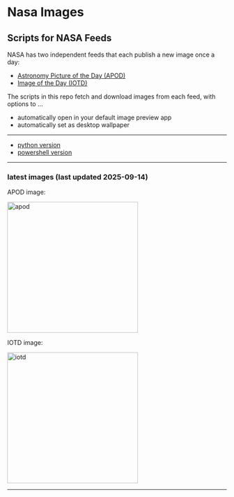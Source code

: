 # Nasa Images

## Scripts for NASA Feeds

NASA has two independent feeds that each publish a new image once a day:

- [Astronomy Picture of the Day (APOD)](https://apod.nasa.gov/apod/)
- [Image of the Day (IOTD)](https://www.nasa.gov/image-of-the-day/)

The scripts in this repo fetch and download images from each feed, with options to ...

- automatically open in your default image preview app
- automatically set as desktop wallpaper

---

- [python version](./python/README.md)
- [powershell version](./powershell/README.md)

---

### latest images (last updated 2025-09-14)

APOD image:

<a href="https://www.youtube.com/embed/my1euFQHH-o?rel=0"><img alt="apod" src="https://www.youtube.com/embed/my1euFQHH-o?rel=0" height="300" /></a>

IOTD image:

<a href="https://www.nasa.gov/image-detail/brief-outburst-16760026566-oorig/"><img alt="iotd" src="https://www.nasa.gov/wp-content/uploads/2025/09/brief-outburst-16760026566-oorig.jpg" height="300" /></a>

---
